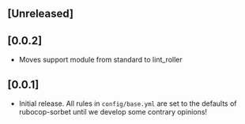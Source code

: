 ## [Unreleased]

## [0.0.2]

- Moves support module from standard to lint_roller

## [0.0.1]

- Initial release. All rules in `config/base.yml` are set to the defaults of
rubocop-sorbet until we develop some contrary opinions!
